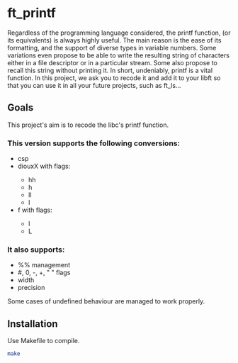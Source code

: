 # ft_printf

Regardless of the programming language considered, the printf function, (or its equivalents) is always highly useful. The main reason is the ease of its formatting, and the support of diverse types in variable numbers. Some variations even propose to be able to write the resulting string of characters either in a file descriptor or in a particular stream.
Some also propose to recall this string without printing it. In short, undeniably, printf is a vital function. In this project, we ask you to recode it and add it to your libft so that you can use it in all your future projects, such as ft_ls...

## Goals
This project's aim is to recode the libc's printf function.

### This version supports the following conversions:
<ul>
<li>csp</li>
<li>diouxX with flags:</li>
<ul>
<li>hh</li>
<li>h</li>
<li>ll</li>
<li>l</li>
</ul>
<li>f with flags:</li>
<ul>
<li>l</li>
<li>L</li>
</ul>
</ul>

### It also supports:
<ul>
<li>%% management</li>
<li>#, 0, -, +, " " flags</li>
<li>width</li>
<li>precision</li>
</ul>


Some cases of undefined behaviour are managed to work properly.

## Installation

Use Makefile to compile.
```bash
make
```
